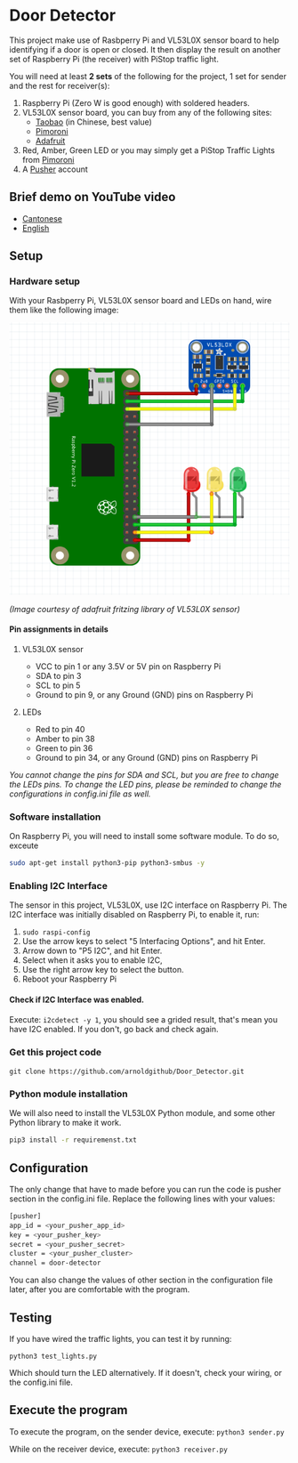 # Door Detector
This project make use of Rasbperry Pi and VL53L0X sensor board to help identifying if a door is open or closed. It then display the result on another set of Raspberry Pi (the receiver) with PiStop traffic light.

You will need at least **2 sets** of the following for the project, 1 set for sender and the rest for receiver(s):
1. Raspberry Pi (Zero W is good enough) with soldered headers.
2. VL53L0X sensor board, you can buy from any of the following sites:
	- [Taobao](https://item.taobao.com/item.htm?spm=a1z09.2.0.0.52372e8dA0IOea&id=544705514491&_u=m2cv9igl140a) (in Chinese, best value)
	- [Pimoroni](https://shop.pimoroni.com/products/adafruit-vl53l0x-time-of-flight-distance-sensor-30-to-1000mm)
	- [Adafruit](https://www.adafruit.com/product/3317)
3. Red, Amber, Green LED or you may simply get a PiStop Traffic Lights from [Pimoroni](https://shop.pimoroni.com/products/pistop-traffic-light-add-on-for-raspberry-pi)
4. A [Pusher](https://pusher.com) account

## Brief demo on YouTube video
- [Cantonese](https://www.youtube.com/watch?v=FDy4raRLtmA)
- [English](https://www.youtube.com/watch?v=vK2A5rX-TJ4)

## Setup
### Hardware setup
With your Rasbperry Pi, VL53L0X sensor board and LEDs on hand, wire them like the following image:

![Hardware Diagram](https://raw.githubusercontent.com/ArnoldGitHub/Door_Detector/master/hardware_wiring.png "Hardware Diagram")

*(Image courtesy of adafruit fritzing library of VL53L0X sensor)*

#### Pin assignments in details
1. VL53L0X sensor
	- VCC to pin 1 or any 3.5V or 5V pin on Raspberry Pi
	- SDA to pin 3
	- SCL to pin 5
	- Ground to pin 9, or any Ground (GND) pins on Raspberry Pi

2. LEDs
	- Red to pin 40
	- Amber to pin 38
	- Green to pin 36
	- Ground to pin 34, or any Ground (GND) pins on Raspberry Pi

*You cannot change the pins for SDA and SCL, but you are free to change the LEDs pins. To change the LED pins, please be reminded to change the configurations in config.ini file as well.*

### Software installation
On Raspberry Pi, you will need to install some software module. To do so, exceute
```bash
sudo apt-get install python3-pip python3-smbus -y

```

### Enabling I2C Interface
The sensor in this project, VL53L0X, use I2C interface on Raspberry Pi. The I2C interface was initially disabled on Raspberry Pi, to enable it, run:
1. `sudo raspi-config`
2. Use the arrow keys to select "5 Interfacing Options", and hit Enter.
3. Arrow down to "P5 I2C", and hit Enter.
4. Select <Yes> when it asks you to enable I2C,
5. Use the right arrow key to select the <Finish> button.
6. Reboot your Raspberry Pi

#### Check if I2C Interface was enabled.
Execute:
```i2cdetect -y 1```, you should see a grided result, that's mean you have I2C enabled. If you don't, go back and check again.

### Get this project code
```
git clone https://github.com/arnoldgithub/Door_Detector.git
```

### Python module installation
We will also need to install the VL53L0X Python module, and some other Python library to make it work.
```bash
pip3 install -r requiremenst.txt
```

## Configuration
The only change that have to made before you can run the code is pusher section in the config.ini file. Replace the following lines with your values:

```bash
[pusher]
app_id = <your_pusher_app_id>
key = <your_pusher_key>
secret = <your_pusher_secret>
cluster = <your_pusher_cluster>
channel = door-detector
```

You can also change the values of other section in the configuration file later, after you are comfortable with the program.

## Testing
If you have wired the traffic lights, you can test it by running:
```
python3 test_lights.py
```

Which should turn the LED alternatively. If it doesn't, check your wiring, or the config.ini file.

## Execute the program
To execute the program, on the sender device, execute:
`python3 sender.py`

While on the receiver device, execute:
`python3 receiver.py`